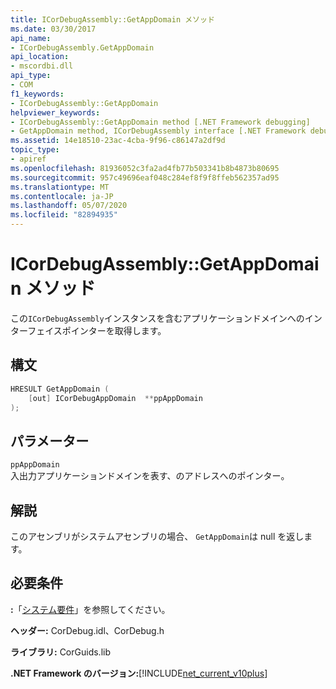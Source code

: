 ```yaml
---
title: ICorDebugAssembly::GetAppDomain メソッド
ms.date: 03/30/2017
api_name:
- ICorDebugAssembly.GetAppDomain
api_location:
- mscordbi.dll
api_type:
- COM
f1_keywords:
- ICorDebugAssembly::GetAppDomain
helpviewer_keywords:
- ICorDebugAssembly::GetAppDomain method [.NET Framework debugging]
- GetAppDomain method, ICorDebugAssembly interface [.NET Framework debugging]
ms.assetid: 14e18510-23ac-4cba-9f96-c86147a2df9d
topic_type:
- apiref
ms.openlocfilehash: 81936052c3fa2ad4fb77b503341b8b4873b80695
ms.sourcegitcommit: 957c49696eaf048c284ef8f9f8ffeb562357ad95
ms.translationtype: MT
ms.contentlocale: ja-JP
ms.lasthandoff: 05/07/2020
ms.locfileid: "82894935"
---
```

# <a name="icordebugassemblygetappdomain-method"></a>ICorDebugAssembly::GetAppDomain メソッド
この`ICorDebugAssembly`インスタンスを含むアプリケーションドメインへのインターフェイスポインターを取得します。  
  
## <a name="syntax"></a>構文  
  
```cpp  
HRESULT GetAppDomain (  
    [out] ICorDebugAppDomain  **ppAppDomain  
);  
```  
  
## <a name="parameters"></a>パラメーター  
 `ppAppDomain`  
 入出力アプリケーションドメインを表す、のアドレスへのポインター。  
  
## <a name="remarks"></a>解説  
 このアセンブリがシステムアセンブリの場合、 `GetAppDomain`は null を返します。  
  
## <a name="requirements"></a>必要条件  
 **:**「[システム要件](../../get-started/system-requirements.md)」を参照してください。  
  
 **ヘッダー:** CorDebug.idl、CorDebug.h  
  
 **ライブラリ:** CorGuids.lib  
  
 **.NET Framework のバージョン:**[!INCLUDE[net_current_v10plus](../../../../includes/net-current-v10plus-md.md)]
